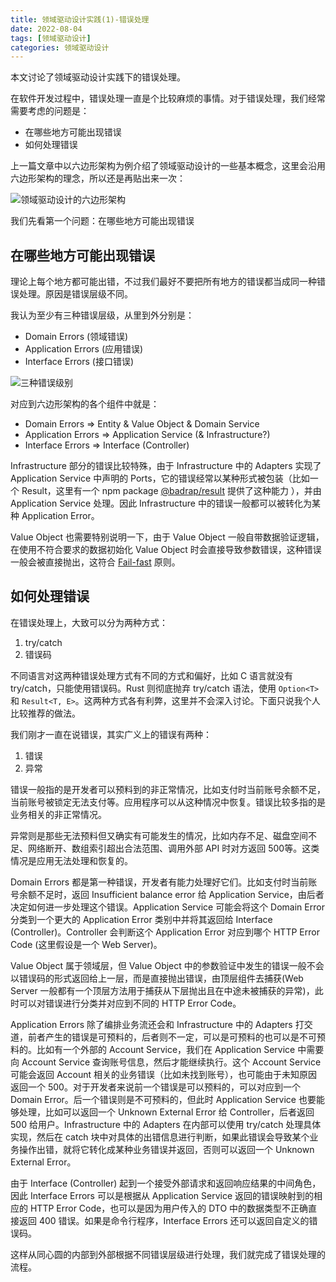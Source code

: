 ```yaml
---
title: 领域驱动设计实践(1)-错误处理
date: 2022-08-04
tags: [领域驱动设计]
categories: 领域驱动设计
---
```


本文讨论了领域驱动设计实践下的错误处理。

<!--more-->

在软件开发过程中，错误处理一直是个比较麻烦的事情。对于错误处理，我们经常需要考虑的问题是：

* 在哪些地方可能出现错误
* 如何处理错误

上一篇文章中以六边形架构为例介绍了领域驱动设计的一些基本概念，这里会沿用六边形架构的理念，所以还是再贴出来一次：

![领域驱动设计的六边形架构](/assets/images/post_imgs/domain_driven_hexagon.png)

我们先看第一个问题：在哪些地方可能出现错误

## 在哪些地方可能出现错误

理论上每个地方都可能出错，不过我们最好不要把所有地方的错误都当成同一种错误处理。原因是错误层级不同。

我认为至少有三种错误层级，从里到外分别是：

* Domain Errors (领域错误)
* Application Errors (应用错误)
* Interface Errors (接口错误)

![三种错误级别](/assets/images/post_imgs/clean-architecture-errors.png)

对应到六边形架构的各个组件中就是：

* Domain Errors => Entity & Value Object & Domain Service
* Application Errors => Application Service (& Infrastructure?)
* Interface Errors => Interface (Controller)

Infrastructure 部分的错误比较特殊，由于 Infrastructure 中的 Adapters 实现了 Application Service 中声明的 Ports，它的错误经常以某种形式被包装（比如一个 Result，这里有一个 npm package [@badrap/result](https://github.com/badrap/result) 提供了这种能力 ），并由 Application Service 处理。因此 Infrastructure 中的错误一般都可以被转化为某种 Application Error。

Value Object 也需要特别说明一下，由于 Value Object 一般自带数据验证逻辑，在使用不符合要求的数据初始化 Value Object 时会直接导致参数错误，这种错误一般会被直接抛出，这符合 [Fail-fast](https://en.wikipedia.org/wiki/Fail-fast) 原则。

## 如何处理错误

在错误处理上，大致可以分为两种方式：

1. try/catch
2. 错误码

不同语言对这两种错误处理方式有不同的方式和偏好，比如 C 语言就没有 try/catch，只能使用错误码。Rust 则彻底抛弃 try/catch 语法，使用 `Option<T>` 和 `Result<T, E>`。这两种方式各有利弊，这里并不会深入讨论。下面只说我个人比较推荐的做法。

我们刚才一直在说错误，其实广义上的错误有两种：

1. 错误
2. 异常

错误一般指的是开发者可以预料到的非正常情况，比如支付时当前账号余额不足，当前账号被锁定无法支付等。应用程序可以从这种情况中恢复。错误比较多指的是业务相关的非正常情况。

异常则是那些无法预料但又确实有可能发生的情况，比如内存不足、磁盘空间不足、网络断开、数组索引超出合法范围、调用外部 API 时对方返回 500等。这类情况是应用无法处理和恢复的。

Domain Errors 都是第一种错误，开发者有能力处理好它们。比如支付时当前账号余额不足时，返回 Insufficient balance error 给 Application Service，由后者决定如何进一步处理这个错误。Application Service 可能会将这个 Domain Error 分类到一个更大的 Application Error 类别中并将其返回给 Interface (Controller)。Controller 会判断这个 Application Error 对应到哪个 HTTP Error Code (这里假设是一个 Web Server)。

Value Object 属于领域层，但 Value Object 中的参数验证中发生的错误一般不会以错误码的形式返回给上一层，而是直接抛出错误，由顶层组件去捕获(Web Server 一般都有一个顶层方法用于捕获从下层抛出且在中途未被捕获的异常)，此时可以对错误进行分类并对应到不同的 HTTP Error Code。

Application Errors 除了编排业务流还会和 Infrastructure 中的 Adapters 打交道，前者产生的错误是可预料的，后者则不一定，可以是可预料的也可以是不可预料的。比如有一个外部的 Account Service，我们在 Application Service 中需要向 Account Service 查询账号信息，然后才能继续执行。这个 Account Service 可能会返回 Account 相关的业务错误（比如未找到账号），也可能由于未知原因返回一个 500。对于开发者来说前一个错误是可以预料的，可以对应到一个 Domain Error。后一个错误则是不可预料的，但此时 Application Service 也要能够处理，比如可以返回一个 Unknown External Error 给 Controller，后者返回 500 给用户。Infrastructure 中的 Adapters 在内部可以使用 try/catch 处理具体实现，然后在 catch 块中对具体的出错信息进行判断，如果此错误会导致某个业务操作出错，就将它转化成某种业务错误并返回，否则可以返回一个 Unknown External Error。

由于 Interface (Controller) 起到一个接受外部请求和返回响应结果的中间角色，因此 Interface Errors 可以是根据从 Application Service 返回的错误映射到的相应的 HTTP Error Code，也可以是因为用户传入的 DTO 中的数据类型不正确直接返回 400 错误。如果是命令行程序，Interface Errors 还可以返回自定义的错误码。

这样从同心圆的内部到外部根据不同错误层级进行处理，我们就完成了错误处理的流程。
